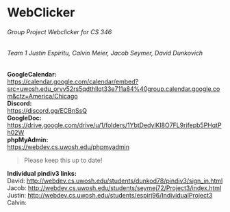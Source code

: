 # WebClicker 
###### Group Project Webclicker for CS 346 
###### Team 1 Justin Espiritu, Calvin Meier, Jacob Seymer, David Dunkovich 

**GoogleCalendar:** <br />
https://calendar.google.com/calendar/embed?src=uwosh.edu_orvv52rs5qdthllqt33e711a84%40group.calendar.google.com&ctz=America/Chicago<br />
**Discord:** <br />
https://discord.gg/ECBnSsQ <br />
**GoogleDoc:** <br />
https://drive.google.com/drive/u/1/folders/1YbtDedylKl8O7FL9rifepb5PHqtPh02W <br />
**phpMyAdmin:** <br />
https://webdev.cs.uwosh.edu/phpmyadmin <br />

> Please keep this up to date!


**Individual pindiv3 links:**<br />
David: http://webdev.cs.uwosh.edu/students/dunkod78/pindiv3/sign_in.html<br />
Jacob: http://webdev.cs.uwosh.edu/students/seymej72/Project3/index.html<br />
Justin: http://webdev.cs.uwosh.edu/students/espirj96/IndividualProject3<br />
Calvin: 
